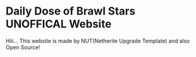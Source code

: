 # Daily Dose of Brawl Stars UNOFFICAL Website 

Hiii...
This website is made by NUT(Netherite Upgrade Template) and also Open Source!
